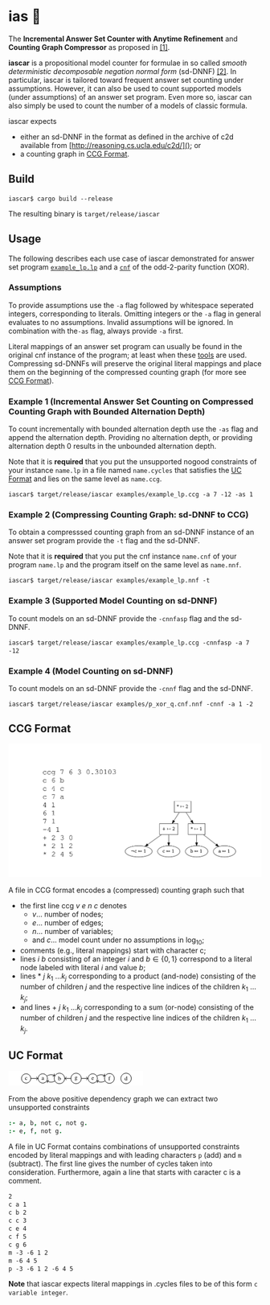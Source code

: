 # ias :car: 
The **Incremental Answer Set Counter with Anytime Refinement**  and **Counting
Graph Compressor** as proposed in [[1]]().

**iascar** is a propositional model counter for formulae in so called _smooth deterministic decomposable negation normal form_ (sd-DNNF) [[2]](https://www.tandfonline.com/doi/pdf/10.3166/jancl.11.11-34?casa_token=vUB3KKgEZTEAAAAA:Y_6z-KXBR002dLW60_DjkqjZxo68XCTgLuuBmd3eBPlj98whbWj2pbVAHQTmPTnICCdkimC7gq9J).
In particular, iascar is tailored toward frequent answer set counting under
assumptions. However, it can also be used to count supported models (under
assumptions) of an answer set program. Even more so, iascar can also simply be
used to count the number of a models of classic formula. 

iascar expects 
- either an
sd-DNNF in the format as defined in the archive of c2d available from
[http://reasoning.cs.ucla.edu/c2d/](); or 
- a counting graph in [CCG Format](#CCG-Format).

## Build 
```console
iascar$ cargo build --release
```
The resulting binary is `target/release/iascar`

## Usage
The following describes each use case of iascar demonstrated for answer set
program [`example_lp.lp`](examples/example_lp.lp) and a
[`cnf`](examples/p_xor_q.cnf) of the odd-2-parity function (XOR).

### Assumptions
To provide assumptions use the `-a` flag followed by whitespace seperated
integers, corresponding to literals. Omitting integers or the `-a` flag in
general evaluates to no assumptions. Invalid assumptions will be ignored.
In combination with the`-as` flag, always provide `-a` first.

Literal mappings of an answer set program can usually be found in the original
cnf instance of the program; at least when these
[tools](https://research.ics.aalto.fi/software/asp/download/) are used.
Compressing sd-DNNFs will preserve the original literal mappings and place them
on the beginning of the compressed counting graph (for more see [CCG 
Format](#CCG-Format)).
### Example 1 (**Incremental Answer Set Counting on Compressed Counting Graph with Bounded Alternation Depth**)
To count incrementally with bounded alternation depth use the `-as` flag and append the
alternation depth. Providing no alternation depth, or providing alternation
depth 0 results in the unbounded alternation depth. 

Note that it is **required** that you put the unsupported nogood constraints of
your instance `name.lp` in a file named `name.cycles` that satisfies the [UC
Format](#UC-Format) and lies on the same level as `name.ccg`. 
```console
iascar$ target/release/iascar examples/example_lp.ccg -a 7 -12 -as 1
```

### Example 2 (**Compressing Counting Graph: sd-DNNF to CCG**)
To obtain a compresssed counting graph from an sd-DNNF instance of an answer set
program provide the `-t` flag and the sd-DNNF.

Note that it is **required** that you put the cnf instance `name.cnf` of your
program `name.lp` and the program itself on the same level as `name.nnf`. 
```console
iascar$ target/release/iascar examples/example_lp.nnf -t 
```
### Example 3 (**Supported Model Counting on sd-DNNF**)
To count models on an sd-DNNF provide the `-cnnfasp` flag and the sd-DNNF.
```console
iascar$ target/release/iascar examples/example_lp.ccg -cnnfasp -a 7 -12
```
### Example 4 (**Model Counting on sd-DNNF**)
To count models on an sd-DNNF provide the `-cnnf` flag and the sd-DNNF.
```console
iascar$ target/release/iascar examples/p_xor_q.cnf.nnf -cnnf -a 1 -2
```

## CCG Format
![](examples/ima_1b5137d.png)

A file in CCG format encodes a (compressed) counting graph such that 
- the first line $\text{ccg } v$ $e$ $n$ $c$ denotes
    - $v \dots$ number of nodes; 
    - $e \dots$ number of edges; 
    - $n \dots$ number of variables;
    - and $c \dots$ model count under no assumptions in log<sub>$10$</sub>;
- comments (e.g., literal mappings) start with character c;
- lines $i$ $b$ consisting of an integer $i$ and $b \in \{0,1\}$ correspond to a literal node labeled with literal $i$ and value $b$;
- lines $*$ $j$ $k$<sub>1</sub> $\dots k$<sub>$j$</sub> corresponding to a product (and-node) consisting of the number of children $j$ and the respective line indices of the children $k$<sub>$1$</sub> $\dots k$<sub>$j$</sub>;
- and lines $+$ $j$ $k$<sub>$1$</sub> $\dots k$<sub>$j$</sub> corresponding to a sum (or-node) consisting of the number of children $j$ and the respective line indices of the children $k$<sub>$1$</sub> $\dots k$<sub>$j$</sub>.

## UC Format
![](examples/uc.png)

From the above positive dependency graph we can extract two unsupported constraints
```prolog 
:- a, b, not c, not g.
:- e, f, not g.
```
A file in UC Format contains combinations of unsupported constraints encoded by 
literal mappings and with leading characters `p` (add) and `m` (subtract). The first
line gives the number of cycles taken into consideration. Furthermore, again a line that starts with caracter c is a comment.
```
2
c a 1
c b 2
c c 3
c e 4
c f 5
c g 6
m -3 -6 1 2
m -6 4 5
p -3 -6 1 2 -6 4 5
```
**Note** that iascar expects literal mappings in .cycles files to be of this form `c variable integer`.